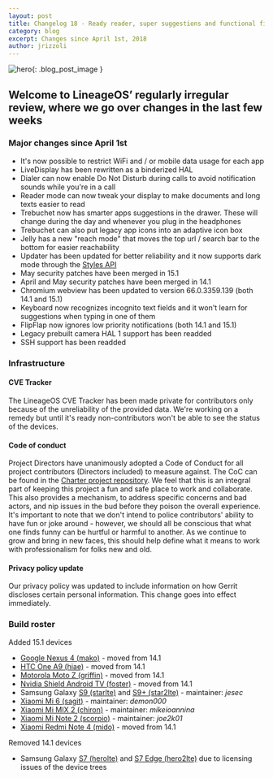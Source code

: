 ```yaml
---
layout: post
title: Changelog 18 - Ready reader, super suggestions and functional firewall
category: blog
excerpt: Changes since April 1st, 2018
author: jrizzoli
---
```


![hero]({{site.baseurl}}/images/2018-05-25/hero.png){: .blog_post_image }

## Welcome to LineageOS’ regularly irregular review, where we go over changes in the last few weeks

### Major changes since April 1st

* It's now possible to restrict WiFi and / or mobile data usage for each app
* LiveDisplay has been rewritten as a binderized HAL
* Dialer can now enable Do Not Disturb during calls to avoid notification sounds while you\'re in a call
* Reader mode can now tweak your display to make documents and long texts easier to read
* Trebuchet now has smarter apps suggestions in the drawer. These will change during the day and whenever you plug in the headphones
* Trebuchet can also put legacy app icons into an adaptive icon box
* Jelly has a new "reach mode" that moves the top url / search bar to the bottom for easier reachability
* Updater has been updated for better reliability and it now supports dark mode through the [Styles API](https://wiki.lineageos.org/sdk/api/styles.html)
* May security patches have been merged in 15.1
* April and May security patches have been merged in 14.1
* Chromium webview has been updated to version 66.0.3359.139 (both 14.1 and 15.1)
* Keyboard now recognizes incognito text fields and it won't learn for suggestions when typing in one of them
* FlipFlap now ignores low priority notifications (both 14.1 and 15.1)
* Legacy prebuilt camera HAL 1 support has been readded
* SSH support has been readded

### Infrastructure

#### CVE Tracker

The LineageOS CVE Tracker has been made private for contributors only because of the unreliability of the provided data.
We're working on a remedy but until it's ready non-contributors won't be able to see the status of the devices.

#### Code of conduct

Project Directors have unanimously adopted a Code of Conduct for all project contributors (Directors included) to measure against.
The CoC can be found in the [Charter project repository](https://github.com/LineageOS/charter/blob/main/code-of-conduct.md).
We feel that this is an integral part of keeping this project a fun and safe place to work and collaborate.
This also provides a mechanism, to address specific concerns and bad actors,
and nip issues in the bud before they poison the overall experience.
It's important to note that we don't intend to police contributors' ability to have fun or joke around - however,
we should all be conscious that what one finds funny can be hurtful or harmful to another.
As we continue to grow and bring in new faces, this should help define what it means to work with professionalism for folks new and old.

#### Privacy policy update

Our privacy policy was updated to include information on how Gerrit discloses certain personal information. This change goes into effect immediately.

### Build roster

Added 15.1 devices

* [Google Nexus 4 (mako)](https://wiki.lineageos.org/devices/mako) - moved from 14.1
* [HTC One A9 (hiae)](https://wiki.lineageos.org/devices/hiae) - moved from 14.1
* [Motorola Moto Z (griffin)](https://wiki.lineageos.org/devices/griffin) - moved from 14.1
* [Nvidia Shield Android TV (foster)](https://wiki.lineageos.org/devices/foster) - moved from 14.1
* Samsung Galaxy [S9 (starlte)](https://wiki.lineageos.org/devices/starlte) and [S9+ (star2lte)](https://wiki.lineageos.org/devices/star2lte) - maintainer: _jesec_
* [Xiaomi Mi 6 (sagit)](https://wiki.lineageos.org/devices/sagit) - maintainer: _demon000_
* [Xiaomi Mi MIX 2 (chiron)](https://wiki.lineageos.org/devices/chiron) - maintainer: _mikeioannina_
* [Xiaomi Mi Note 2 (scorpio)](https://wiki.lineageos.org/devices/scorpio) - maintainer: _joe2k01_
* [Xiaomi Redmi Note 4 (mido)](https://wiki.lineageos.org/devices/mido) - moved from 14.1

Removed 14.1 devices

* Samsung Galaxy [S7 (herolte)](https://wiki.lineageos.org/devices/herolte) and [S7 Edge (hero2lte)](https://wiki.lineageos.org/devices/hero2lte) due to licensing issues of the device trees
